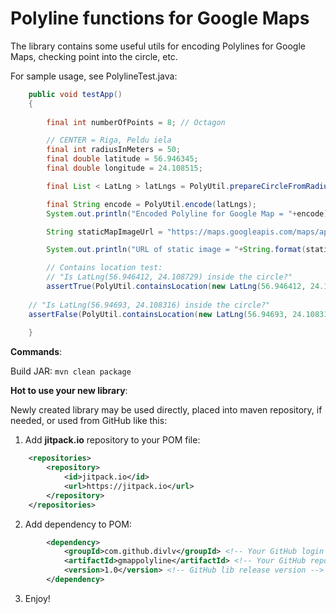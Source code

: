 # Polyline functions for Google Maps
The library contains some useful utils for encoding Polylines for Google Maps, checking point into the circle, etc.

For sample usage, see PolylineTest.java:

```java
    public void testApp()
    {
        
        final int numberOfPoints = 8; // Octagon

        // CENTER = Riga, Peldu iela
        final int radiusInMeters = 50;
        final double latitude = 56.946345;
        final double longitude = 24.108515;

        final List < LatLng > latLngs = PolyUtil.prepareCircleFromRadius(new LatLng(latitude, longitude), radiusInMeters, numberOfPoints);

        final String encode = PolyUtil.encode(latLngs);
        System.out.println("Encoded Polyline for Google Map = "+encode);

        String staticMapImageUrl = "https://maps.googleapis.com/maps/api/staticmap?size=400x400&center=%s,%s&zoom=16&path=fillcolor:0x00000033|color:0xFF0000|enc:%s";

        System.out.println("URL of static image = "+String.format(staticMapImageUrl, latitude, longitude, encode));

        // Contains location test:
		// "Is LatLng(56.946412, 24.108729) inside the circle?"
        assertTrue(PolyUtil.containsLocation(new LatLng(56.946412, 24.108729), latLngs, true)); // Should be TRUE
        
	// "Is LatLng(56.94693, 24.108316) inside the circle?"
	assertFalse(PolyUtil.containsLocation(new LatLng(56.94693, 24.108316), latLngs, true)); // Should be FALSE
		
    }
```

**Commands**:

Build JAR: `mvn clean package`

**Hot to use your new library**:

Newly created library may be used directly, placed into maven repository, if needed, or used from GitHub like this:


1) Add **jitpack.io** repository to your POM file:
```xml
    <repositories>
        <repository>
            <id>jitpack.io</id>
            <url>https://jitpack.io</url>
        </repository>
    </repositories>
```

2) Add dependency to POM:

```xml
        <dependency>
            <groupId>com.github.divlv</groupId> <!-- Your GitHub login (divlv) -->
            <artifactId>gmappolyline</artifactId> <!-- Your GitHub repo name (of library) -->
            <version>1.0</version> <!-- GitHub lib release version -->
        </dependency>
```

3) Enjoy!

